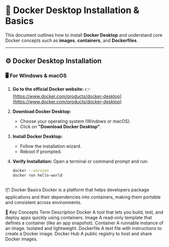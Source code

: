 # 🐳 Docker Desktop Installation & Basics

This document outlines how to install **Docker Desktop** and understand core Docker concepts such as **images**, **containers**, and **Dockerfiles**.

---

## ⚙️ Docker Desktop Installation

### 🖥️ For Windows & macOS

1. **Go to the official Docker website:**
   👉 [https://www.docker.com/products/docker-desktop](https://www.docker.com/products/docker-desktop)

2. **Download Docker Desktop:**
   - Choose your operating system (Windows or macOS).
   - Click on **"Download Docker Desktop"**.

3. **Install Docker Desktop:**
   - Follow the installation wizard.
   - Reboot if prompted.

4. **Verify Installation:**
   Open a terminal or command prompt and run:

   ```bash
   docker --version
   docker run hello-world
    
📦 Docker Basics
Docker is a platform that helps developers package applications and their dependencies into containers, making them portable and consistent across environments.

📌 Key Concepts
Term	Description
Docker	A tool that lets you build, test, and deploy apps quickly using containers.
Image	A read-only template that defines a container (like an app snapshot).
Container	A runnable instance of an image. Isolated and lightweight.
Dockerfile	A text file with instructions to create a Docker image.
Docker Hub	A public registry to host and share Docker images.
